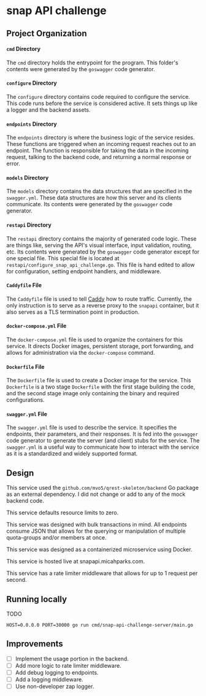 # snap API challenge

## Project Organization

#### `cmd` Directory

The `cmd` directory holds the entrypoint for the program. This folder's contents were generated by the `goswagger` code
generator.

#### `configure` Directory

The `configure` directory contains code required to configure the service. This code runs before the service is
considered active. It sets things up like a logger and the backend assets.

#### `endpoints` Directory

The `endpoints` directory is where the business logic of the service resides. These functions are triggered when an
incoming request reaches out to an endpoint. The function is responsible for taking the data in the incoming request,
talking to the backend code, and returning a normal response or error.

#### `models` Directory

The `models` directory contains the data structures that are specified in the `swagger.yml`. These data structures are
how this server and its clients communicate. Its contents were generated by the `goswagger` code generator.

#### `restapi` Directory

The `restapi` directory contains the majority of generated code logic. These are things like, serving the API's visual
interface, input validation, routing, etc. Its contents were generated by the `goswagger` code generator except for one
special file. This special file is located at `restapi/configure_snap_api_challenge.go`. This file is hand edited to
allow for configuration, setting endpoint handlers, and middleware.

#### `Caddyfile` File

The `Caddyfile` file is used to tell [Caddy](https://caddyserver.com/) how to route traffic. Currently, the only
instruction is to serve as a reverse proxy to the `snapapi` container, but it also serves as a TLS termination point in
production.

#### `docker-compose.yml` File

The `docker-compose.yml` file is used to organize the containers for this service. It directs Docker images, persistent
storage, port forwarding, and allows for administration via the `docker-compose` command.

#### `Dockerfile` File

The `Dockerfile` file is used to create a Docker image for the service. This `Dockerfile` is a two stage `Dockerfile`
with the first stage building the code, and the second stage image only containing the binary and required
configurations.

#### `swagger.yml` File

The `swagger.yml` file is used to describe the service. It specifies the endpoints, their parameters, and their
responses. It is fed into the `goswagger` code generator to generate the server (and client) stubs for the service. The
`swagger.yml` is a useful way to communicate how to interact with the service as it is a standardized and widely
supported format.

## Design

This service used the `github.com/mvo5/qrest-skeleton/backend` Go package as an external dependency. I did not change or
add to any of the mock backend code.

This service defaults resource limits to zero.

This service was designed with bulk transactions in mind. All endpoints consume JSON that allows for the querying or
manipulation of multiple quota-groups and/or members at once.

This service was designed as a containerized microservice using Docker.

This service is hosted live at snapapi.micahparks.com.

This service has a rate limiter middleware that allows for up to 1 request per second.

## Running locally
TODO
```
HOST=0.0.0.0 PORT=30000 go run cmd/snap-api-challenge-server/main.go
```

## Improvements

- [ ] Implement the usage portion in the backend.
- [ ] Add more logic to rate limiter middleware.
- [ ] Add debug logging to endpoints.
- [ ] Add a logging middleware.
- [ ] Use non-developer zap logger.
